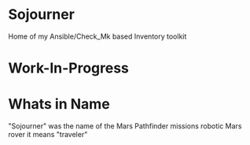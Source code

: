 Sojourner
=========

Home of my Ansible/Check_Mk based Inventory toolkit


Work-In-Progress
===============


Whats in Name
============
"Sojourner" was the name of the Mars Pathfinder missions robotic Mars rover it means "traveler"
